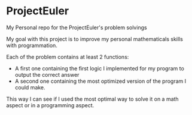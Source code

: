 # ProjectEuler
My Personal repo for the ProjectEuler's problem solvings

My goal with this project is to improve my personal mathematicals skills with programmation.

Each of the problem contains at least 2 functions: 
- A first one containing the first logic I implemented for my program to output the correct answer
- A second one containing the most optimized version of the program I could make.

This way I can see if I used the most optimal way to solve it on a math aspect or in a programming aspect.